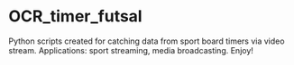 # OCR_timer_futsal
Python scripts created for catching data from sport board timers via video stream. Applications: sport streaming, media broadcasting. Enjoy!
